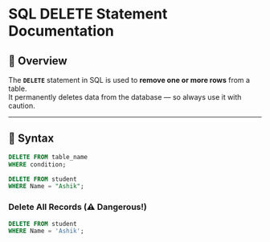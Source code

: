 # SQL DELETE Statement Documentation

## 📘 Overview
The **`DELETE`** statement in SQL is used to **remove one or more rows** from a table.  
It permanently deletes data from the database — so always use it with caution.

---

## 🧩 Syntax

```sql
DELETE FROM table_name
WHERE condition;
```
```sql
DELETE FROM student 
WHERE Name = "Ashik";
```
### Delete All Records (⚠️ Dangerous!)
```sql
DELETE FROM student
WHERE Name = 'Ashik';
```